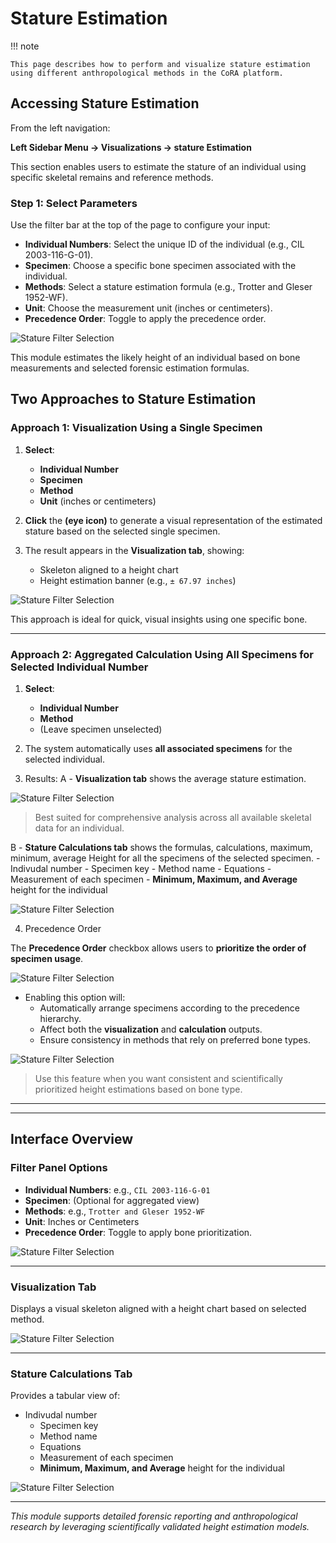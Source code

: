 # Stature Estimation

!!! note

    This page describes how to perform and visualize stature estimation using different anthropological methods in the CoRA platform.

## Accessing Stature Estimation

From the left navigation:

**Left Sidebar Menu  → Visualizations  → stature Estimation**

This section enables users to estimate the stature of an individual using specific skeletal remains and reference methods.

### Step 1: Select Parameters

Use the filter bar at the top of the page to configure your input:

- **Individual Numbers**: Select the unique ID of the individual (e.g., CIL 2003-116-G-01).
- **Specimen**: Choose a specific bone specimen associated with the individual.
- **Methods**: Select a stature estimation formula (e.g., Trotter and Gleser 1952-WF).
- **Unit**: Choose the measurement unit (inches or centimeters).
- **Precedence Order**: Toggle to apply the precedence order.

![Stature Filter Selection](media/stature-estimation-dropdowns.png)

This module estimates the likely height of an individual based on bone measurements and selected forensic estimation formulas.

## Two Approaches to Stature Estimation

###  Approach 1: Visualization Using a Single Specimen

1. **Select**:
   - **Individual Number**
   - **Specimen**
   - **Method**
   - **Unit** (inches or centimeters)

2. **Click** the **(eye icon)** to generate a visual representation of the estimated stature based on the selected single specimen.

3. The result appears in the **Visualization tab**, showing:
   - Skeleton aligned to a height chart
   - Height estimation banner (e.g., `± 67.97 inches`)

![Stature Filter Selection](media/stature-estimation-single-specimen.png)

 This approach is ideal for quick, visual insights using one specific bone.

---

### Approach 2: Aggregated Calculation Using All Specimens for Selected Individual Number

1. **Select**:
   - **Individual Number**
   - **Method**
   - (Leave specimen unselected)

2. The system automatically uses **all associated specimens** for the selected individual.

3. Results:
   A - **Visualization tab** shows the average stature estimation.
   
![Stature Filter Selection](media/stature-estimation-multiple-specimen.png)

> Best suited for comprehensive analysis across all available skeletal data for an individual.

   B - **Stature Calculations tab** shows the formulas, calculations, maximum, minimum, average Height for all the specimens of the selected specimen.
     - Indivudal number
     - Specimen key
     - Method name
     - Equations
     - Measurement of each specimen
     - **Minimum, Maximum, and Average** height for the individual

![Stature Filter Selection](media/stature-estimation-calculations.png)

4. Precedence Order

The **Precedence Order** checkbox allows users to **prioritize the order of specimen usage**.

![Stature Filter Selection](media/stature-estimation-precedence-check.png)

- Enabling this option will:
  - Automatically arrange specimens according to the precedence hierarchy.
  - Affect both the **visualization** and **calculation** outputs.
  - Ensure consistency in methods that rely on preferred bone types.

![Stature Filter Selection](media/stature-estimation-precedence-order.png)

> Use this feature when you want consistent and scientifically prioritized height estimations based on bone type.

---
---

## Interface Overview

###  Filter Panel Options

- **Individual Numbers**: e.g., `CIL 2003-116-G-01`
- **Specimen**: (Optional for aggregated view)
- **Methods**: e.g., `Trotter and Gleser 1952-WF`
- **Unit**: Inches or Centimeters
- **Precedence Order**: Toggle to apply bone prioritization.

![Stature Filter Selection](media/stature-estimation-dropdowns.png)

---

###  Visualization Tab

Displays a visual skeleton aligned with a height chart based on selected method.

![Stature Filter Selection](media/stature-estimation-single-specimen.png)

---

### Stature Calculations Tab

Provides a tabular view of:

- Indivudal number
     - Specimen key
     - Method name
     - Equations
     - Measurement of each specimen
     - **Minimum, Maximum, and Average** height for the individual

![Stature Filter Selection](media/stature-estimation-calculations.png)

---

*This module supports detailed forensic reporting and anthropological research by leveraging scientifically validated height estimation models.*
